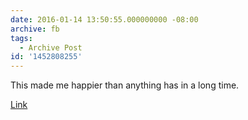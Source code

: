 ```yaml
---
date: 2016-01-14 13:50:55.000000000 -08:00
archive: fb
tags: 
  - Archive Post
id: '1452808255'
---
```


This made me happier than anything has in a long time.

[Link](https://www.youtube.com/watch?v=-M5vqQLCo1U&feature=youtu.be)
